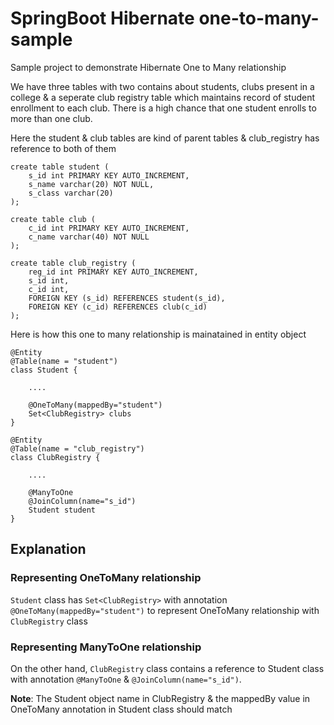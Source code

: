 # SpringBoot Hibernate one-to-many-sample

Sample project to demonstrate Hibernate One to Many relationship

We have three tables with two contains about students, clubs present in a college & a  seperate club registry table which maintains record of student enrollment to each club. There is a high chance that one student enrolls to more than one club. 

Here the student & club tables are kind of parent tables & club_registry has reference to both of them

```
create table student (
	s_id int PRIMARY KEY AUTO_INCREMENT,
	s_name varchar(20) NOT NULL,
	s_class varchar(20)
);

create table club (
	c_id int PRIMARY KEY AUTO_INCREMENT,
    c_name varchar(40) NOT NULL
);

create table club_registry (
	reg_id int PRIMARY KEY AUTO_INCREMENT,
    s_id int,
    c_id int,
    FOREIGN KEY (s_id) REFERENCES student(s_id),
    FOREIGN KEY (c_id) REFERENCES club(c_id)
);
```

Here is how this one to many relationship is mainatained in entity object


```
@Entity
@Table(name = "student")
class Student {

    ....

    @OneToMany(mappedBy="student")
    Set<ClubRegistry> clubs
}
```

```
@Entity
@Table(name = "club_registry")
class ClubRegistry {

    ....  

    @ManyToOne
    @JoinColumn(name="s_id")
    Student student
}
```
## Explanation

### Representing OneToMany relationship

`Student` class has `Set<ClubRegistry>` with annotation `@OneToMany(mappedBy="student")` to represent OneToMany relationship with `ClubRegistry` class

### Representing ManyToOne relationship

On the other hand, `ClubRegistry` class contains a reference to Student class with annotation  `@ManyToOne` & `@JoinColumn(name="s_id")`. 

**Note**: The Student object name in ClubRegistry & the mappedBy value in OneToMany annotation in Student class should match
